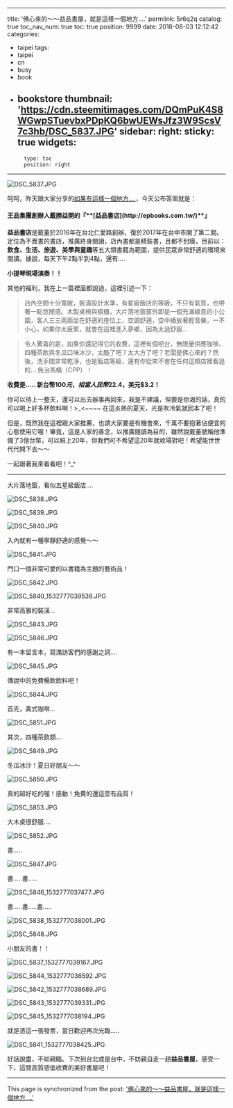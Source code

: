 
---
title: '佛心來的～～益品書屋，就是這樣一個地方....'
permlink: 5r6q2q
catalog: true
toc_nav_num: true
toc: true
position: 9999
date: 2018-08-03 12:12:42
categories:
- taipei
tags:
- taipei
- cn
- busy
- book
- bookstore
thumbnail: 'https://cdn.steemitimages.com/DQmPuK4S8WGwpSTuevbxPDpKQ6bwUEWsJfz3W9ScsV7c3hb/DSC_5837.JPG'
sidebar:
    right:
        sticky: true
widgets:
    -
        type: toc
        position: right
---


![DSC_5837.JPG](https://cdn.steemitimages.com/DQmPuK4S8WGwpSTuevbxPDpKQ6bwUEWsJfz3W9ScsV7c3hb/DSC_5837.JPG)

呵呵，昨天跟大家分享的[如果有這樣一個地方....](https://steemit.com/proud/@deanliu/6zzrag)，今天公布答案就是：

<h4>王品集團創辦人戴勝益開的『**[益品書店](http://epbooks.com.tw/)**』</h4>

**益品書店**是戴董於2016年在台北仁愛路創辦，復於2017年在台中市開了第二間。定位為不賣書的書店，推廣終身閱讀，店內書都是精裝書，且都不封膜，目前以：**飲食、生活、旅遊、美學與童趣**等五大類書籍為範圍，提供民眾非常舒適的環境來閱讀。據說，每天下午2點半到4點，還有....

**小提琴現場演奏！！**

其他的福利，我在上一篇裡面都說過，這裡引述一下：

>店內空間十分寬敞，裝潢設計水準，有星級飯店的等級，不只有氣質，也帶著一點悠閒感。木製桌椅與櫥櫃，大片落地窗窗外即是一個充滿綠意的小公園，客人三三兩兩坐在舒適的座位上，空調舒適，空中播放著輕音樂，一不小心，如果你太疲累，就會在這裡進入夢鄉，因為太過舒服...

>令人驚喜的是，如果你還記得它的收費，這裡有個吧台，無限量供應咖啡、四種茶飲與冬瓜口味冰沙，太酷了吧？太大方了吧？老闆是佛心來的？然後，洗手間非常乾淨，也是飯店等級，還有你從來不會在任何這類店裡看過的....免治馬桶（CPP）！

**收費是..... 新台幣$100元，相當人民幣$22.4，美元$3.2！**

你可以待上一整天，還可以出去辦事再回來，我是不建議，但要是你渴的話，真的可以喝上好多杯飲料啊！>_<~~~~ 在這炎熱的夏天，光是吹冷氣就回本了吧！

但是，既然我在這裡跟大家推薦，也請大家要是有機會來，千萬不要抱著佔便宜的心態使用它喔！畢竟，這是人家的善念，以推廣閱讀為目的，雖然說戴董號稱他準備了3億台幣，可以賠上20年，但我們可不希望這20年就收場對吧！希望能世世代代開下去～～

一起跟著我來看看吧！^_^

**********

大片落地窗，看似五星級飯店....

![DSC_5838.JPG](https://cdn.steemitimages.com/DQmUoeP5GzqtCSmsjBpyVyjhKgb526tx9EvwueXAdVd7QPQ/DSC_5838.JPG)

![DSC_5839.JPG](https://cdn.steemitimages.com/DQmbQP9oXXVS9zV1zUWSnAXx4CuVA58RRy29c6ffaDjTync/DSC_5839.JPG)

![DSC_5840.JPG](https://cdn.steemitimages.com/DQmSQhGcrgoguzFmRhpuL6Q3FYctNB4KCStj6ZEWGanCRq7/DSC_5840.JPG)

入內就有一種寧靜舒適的感覺～～

![DSC_5841.JPG](https://cdn.steemitimages.com/DQmWoEuf5MK4ZNV2rjnu9ksMYCXG5FL4hvhUKh2MezUqiVM/DSC_5841.JPG)

門口一個非常可愛的以書籍為主題的藝術品！

![DSC_5842.JPG](https://cdn.steemitimages.com/DQmawn3nSWKuQ7Fp5tn4ZLuPnRPa4MgEbiNmyozYQ43xkfc/DSC_5842.JPG)

![DSC_5840_1532777039538.JPG](https://cdn.steemitimages.com/DQmdirJXq7EvX1G7Z8qvoP2kDQM8VBPjvUMqqAGUAAi8m4c/DSC_5840_1532777039538.JPG)

非常高雅的裝潢...

![DSC_5843.JPG](https://cdn.steemitimages.com/DQmRkVH1K54E18fwCg5gJssr5aKPLaZie8dqed7CVz57u2i/DSC_5843.JPG)

![DSC_5846.JPG](https://cdn.steemitimages.com/DQmboYpSwEfRhDnHvE88vbNo8jYRLGX43zbpyacjfvqDiCc/DSC_5846.JPG)

有一本留言本，寫滿訪客們的感謝之詞....

![DSC_5845.JPG](https://cdn.steemitimages.com/DQmYQPAUm2SA6JSSSkyQHSSKGxvRgiZNQB7CMtnV8vXYRXr/DSC_5845.JPG)

傳說中的免費暢飲飲料吧！

![DSC_5844.JPG](https://cdn.steemitimages.com/DQmVFMucT7udPKBQMV973icv32qVrMTDp7oM1FmfYaHFfjg/DSC_5844.JPG)

首先，美式咖啡...

![DSC_5851.JPG](https://cdn.steemitimages.com/DQmZ1uKG7dcqY6ZcEpyM5uUe5GMV1UHuNbFPDkHCJVbR8pa/DSC_5851.JPG)

其次，四種茶飲類....

![DSC_5849.JPG](https://cdn.steemitimages.com/DQmSZ7Qq2irCcbWQsm27hswzU26ibW1mySDhjkEyJuAKGhB/DSC_5849.JPG)

冬瓜冰沙！夏日好朋友～～

![DSC_5850.JPG](https://cdn.steemitimages.com/DQmc2ci44Jcg69xZjxsq1opdFWmo32vxSiTwQKk3WTz8A8h/DSC_5850.JPG)

真的超好吃的喔！感動！免費的還這麼有品質！

![DSC_5853.JPG](https://cdn.steemitimages.com/DQmWqUxidGsqWmLEzzbKd1GBE7HtB5v9yAMZ7PbDxhTsFVv/DSC_5853.JPG)

大木桌很舒服....

![DSC_5852.JPG](https://cdn.steemitimages.com/DQmUsToMtU6dm1MCg3RwHnzzAa3DzJWwHhxfXYowUKiCygn/DSC_5852.JPG)

書.....

![DSC_5847.JPG](https://cdn.steemitimages.com/DQmb3pZQnvVkfcTU9pJkauVWFxTGDriHoQYbCjGv4raBDbA/DSC_5847.JPG)

書.....書.....

![DSC_5846_1532777037477.JPG](https://cdn.steemitimages.com/DQmTayqhgYVFizineBYi36epLhCgJfzAjsUFbzH9U2bGeB4/DSC_5846_1532777037477.JPG)

書.....書.....書.....

![DSC_5838_1532777038001.JPG](https://cdn.steemitimages.com/DQmZfxJaCdxnK4jZG2XqLBBLoTCMyFpkBnYNWDvAhZKqWdj/DSC_5838_1532777038001.JPG)

![DSC_5848.JPG](https://cdn.steemitimages.com/DQmaR2LDvLibkY4eKU6fS3uAaYYXrnkbVb93FoYwG3QzW1V/DSC_5848.JPG)

小朋友的書！！

![DSC_5837_1532777039167.JPG](https://cdn.steemitimages.com/DQmPe9GkFhqX7B3RESL5fEpBNppURe156qtGr6mWaaZb4Rb/DSC_5837_1532777039167.JPG)

![DSC_5844_1532777036592.JPG](https://cdn.steemitimages.com/DQmfFQu2fQu4uCJWLG3d5VaZsFeQ8b1TdxifiXHxf5kfBTi/DSC_5844_1532777036592.JPG)

![DSC_5842_1532777038689.JPG](https://cdn.steemitimages.com/DQmVNuypqYmxNXuEZxxgWtRqbAAfNTo1Liz8HAubWE2jP7Z/DSC_5842_1532777038689.JPG)

![DSC_5843_1532777039331.JPG](https://cdn.steemitimages.com/DQmYXxTgsZXJisM9T4oLr5WLGRjTHfCKbeiPpbhyFEwpyAP/DSC_5843_1532777039331.JPG)

![DSC_5845_1532777038194.JPG](https://cdn.steemitimages.com/DQmetY7BTsacGKWaAbUxvjtyMmjTzGXGHT2i7fs3fvkuqQD/DSC_5845_1532777038194.JPG)

就是憑這一張發票，當日歡迎再次光臨..... 

![DSC_5841_1532777038425.JPG](https://cdn.steemitimages.com/DQmQZrhc4K3vSaofFdK2WUjq8bksTY4LmkdHfjNTVVtMMkj/DSC_5841_1532777038425.JPG)

好話說盡，不如親臨。下次到台北或是台中，不妨親自走一趟**益品書屋**，感受一下，這間高質感低收費的美好書屋吧！


- - -

This page is synchronized from the post: ['佛心來的～～益品書屋，就是這樣一個地方....'](https://steemit.com/@deanliu/5r6q2q)
